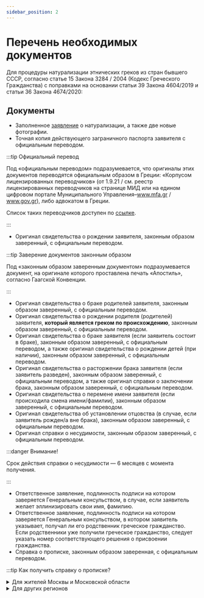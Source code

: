 ```yaml
---
sidebar_position: 2
---
```


# Перечень необходимых документов
Для процедуры натурализации этнических греков из стран бывшего СССР, согласно статье 15 Закона 3284 / 2004 (Кодекс Греческого Гражданства) с поправками на основании статьи 39 Закона  4604/2019 и статьи 36 Закона  4674/2020:

## Документы
- Заполненное [заявление](https://www.mfa.gr/russia/images/stories/services/docs/aitisi_politografisis_15_par1.docx) о натурализации, а также две новые фотографии.
- Точная копия действующего заграничного паспорта заявителя с официальным переводом.

:::tip Официальный перевод

Под «официальным переводом» подразумевается, что оригиналы этих документов переводятся официальным образом в Греции: «Корпусом лицензированных переводчиков» (от 1.9.21 / см. реестр лицензированных переводчиков на странице МИД или на едином цифровом портале Муниципального Управления–www.mfa.gr / www.gov.gr), либо адвокатом в Греции.

Список таких переводчиков доступен по [ссылке](../more-info/lawyers.md).

:::
- Оригинал свидетельства о рождении заявителя, законным образом заверенный, с официальным переводом.

:::tip Заверение документов законным образом

Под «законным образом заверенным документом» подразумевается документ, на оригинале которого проставлена печать «Апостиль», согласно Гаагской Конвенции.

:::

- Оригинал свидетельства о браке родителей заявителя, законным образом заверенный, с официальным переводом.
- Оригинал свидетельства о рождении  родителя (родителей)  заявителя, **который является греком по происхождению**, законным образом заверенный, с официальным переводом.
- Оригинал свидетельства о браке заявителя (если заявитель состоит в браке), законным образом заверенный, с официальным переводом, а также оригинал свидетельства о рождении детей (при наличии), законным образом заверенный, с официальным переводом.
- Оригинал свидетельства о расторжении брака заявителя (если заявитель разведен), законным образом заверенный, с официальным переводом, а также оригинал справки  о заключении брака, законным образом заверенный, с официальным переводом.
- Оригинал свидетельства о перемене имени заявителя (если происходила смена имени/фамилии), законным образом заверенный, с официальным переводом.
- Оригинал свидетельства об установлении отцовства (в случае, если заявитель рожден/а вне брака), законным образом заверенный, с официальным переводом.
- Оригинал справки о несудимости, законным образом заверенный, с официальным переводом.

:::danger Внимание!

Срок действия справки о несудимости — 6 месяцев с момента получения.

:::

- Ответственное заявление, подлинность подписи на котором заверяется Генеральным консульством, в случае, если заявитель желает эллинизировать свои имя, фамилию.
- Ответственное заявление, подлинность подписи на котором заверяется Генеральным консульством, в котором заявитель указывает, получал ли его родственник греческое гражданство. Если родственники уже получили греческое гражданство, следует указать номер соответcтвующего решения о присвоении гражданства. 
- Справка о прописке,  законным образом заверенная, с официальным переводом.

:::tip Как получить справку о прописке? 

<details>
  <summary>Для жителей Москвы и Московской области</summary>
  <div>
    <div>
    Жители Москвы и Московской области могут заказать справку через <a href="https://www.mos.ru/pgu/ru/application/guis/77240201/">портал mos.ru</a> или  <a href="https://uslugi.mosreg.ru/services/21787">Госуслуги Московской области</a>. <br /> После получения "Выписки из домовой книги" в МФЦ там же на неё ставится печать Апостиль.
    </div>
    <br/>
  </div>
</details>

<details>
      <summary>
        Для других регионов
      </summary>
      <div>
        1. Закажите адресную справку на портале <a href="https://www.gosuslugi.ru/16187/4">Госуслуги</a> <br /> 2. Сделайте нотариально-заверенную копию у любого нотариуса (от 100 до 500₽). Обратите внимание, что нотариус должен напечатать текст удостоверительной надписи, а не поставить печать. <br /> 3. Поставьте Апостиль на нотариально-заверенную копию в Министерстве Юстиции вашего региона <br /> 4. Отправьте справку для перевода <a href="../../docs/more-info/lawyers">переводчику</a>
        
      </div>
    </details>
:::

## Контакты Греческих консульств в России
### Генеральное консульство Греции в Москве
- Телефон: +7 495 539 38 48 или 49 (Консульский отдел) / +7 495 539 38 40 (Основной номер)
- Электронная почта: grgencon-ithageneia.mow@mfa.gr

### Генеральное консульство Греции в Санкт-Петербурге
- Телефон: +7 812 334 35 86
- электронная почта: grgencon.spb@mfa.gr

### Генеральное консульство Греции в Новороссийске
- телефон: +7 861 764 64 52
- электронная почта: grgencon.nov@mfa.gr

<a
className="button button--secondary button--lg" href="https://www.mfa.gr/russia/ru/services/other-services/poluchieniie-ghrazhdanstva.html">
Актуальная информация на сайте Консульства
</a>